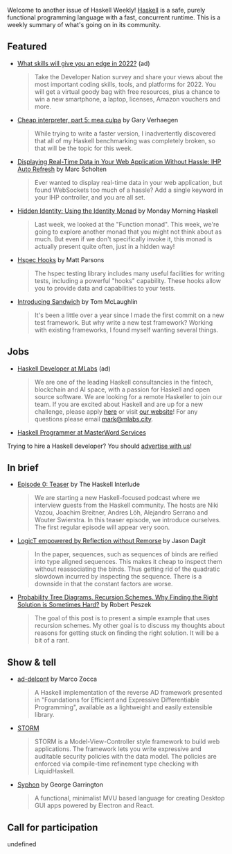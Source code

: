 Welcome to another issue of Haskell Weekly!
[Haskell](https://www.haskell.org) is a safe, purely functional programming language with a fast, concurrent runtime.
This is a weekly summary of what's going on in its community.

## Featured

- [What skills will give you an edge in 2022?](https://www.developereconomics.net/?utm_medium=newsletter&utm_source=haskell&utm_campaign=haskell_newsletter) (ad)
  > Take the Developer Nation survey and share your views about the most important coding skills, tools, and platforms for 2022. You will get a virtual goody bag with free resources, plus a chance to win a new smartphone, a laptop, licenses, Amazon vouchers and more.

- [Cheap interpreter, part 5: mea culpa](https://cuddly-octo-palm-tree.com/posts/2021-07-18-cwafi-5-mea-culpa/) by Gary Verhaegen
  > While trying to write a faster version, I inadvertently discovered that all of my Haskell benchmarking was completely broken, so that will be the topic for this week.

- [Displaying Real-Time Data in Your Web Application Without Hassle: IHP Auto Refresh](https://ihp.digitallyinduced.com/ShowPost?postId=a2d56dc7-d2ba-46a0-a8e7-345741dcbb6b) by Marc Scholten
  > Ever wanted to display real-time data in your web application, but found WebSockets too much of a hassle? Add a single keyword in your IHP controller, and you are all set.

- [Hidden Identity: Using the Identity Monad](https://mmhaskell.com/blog/2021/7/19/hidden-identity-using-the-identity-monad) by Monday Morning Haskell
  > Last week, we looked at the "Function monad". This week, we're going to explore another monad that you might not think about as much. But even if we don't specifically invoke it, this monad is actually present quite often, just in a hidden way!

- [Hspec Hooks](https://www.parsonsmatt.org/2021/07/16/hspec_hooks.html) by Matt Parsons
  > The hspec testing library includes many useful facilities for writing tests, including a powerful "hooks" capability. These hooks allow you to provide data and capabilities to your tests.

- [Introducing Sandwich](https://codedownio.github.io/sandwich/blog/introducing-sandwich) by Tom McLaughlin
  > It's been a little over a year since I made the first commit on a new test framework. But why write a new test framework? Working with existing frameworks, I found myself wanting several things.

## Jobs

<!-- Runs from 2021-07-08 to 2021-07-29. -->
- [Haskell Developer at MLabs](https://apply.workable.com/mlabs/j/63DAAA4AEF/) (ad)
  > We are one of the leading Haskell consultancies in the fintech, blockchain and AI space, with a passion for Haskell and open source software. We are looking for a remote Haskeller to join our team. If you are excited about Haskell and are up for a new challenge, please apply [here](https://apply.workable.com/mlabs/j/63DAAA4AEF/) or visit [our website](https://mlabs.city/)! For any questions please email <mark@mlabs.city>.

- [Haskell Programmer at MasterWord Services](https://easyapply.co/a/db21a8ed-6cb9-44e9-b549-7cb1302bf608)

Trying to hire a Haskell developer?
You should [advertise with us](https://haskellweekly.news/advertising.html)!

## In brief

- [Episode 0: Teaser](https://haskell.foundation/podcast/) by The Haskell Interlude
  > We are starting a new Haskell-focused podcast where we interview guests from the Haskell community. The hosts are Niki Vazou, Joachim Breitner, Andres Löh, Alejandro Serrano and Wouter Swierstra. In this teaser episode, we introduce ourselves. The first regular episode will appear very soon.

- [LogicT empowered by Reflection without Remorse](https://np.reddit.com/r/haskell/comments/onwfr2/logictsequence_logict_empowered_by_reflection/) by Jason Dagit
  > In the paper, sequences, such as sequences of binds are reified into type aligned sequences. This makes it cheap to inspect them without reassociating the binds. Thus getting rid of the quadratic slowdown incurred by inspecting the sequence. There is a downside in that the constant factors are worse.

- [Probability Tree Diagrams. Recursion Schemes. Why Finding the Right Solution is Sometimes Hard?](https://rpeszek.github.io/posts/2021-07-18-prob-tree-scheme.html) by Robert Peszek
  > The goal of this post is to present a simple example that uses recursion schemes. My other goal is to discuss my thoughts about reasons for getting stuck on finding the right solution. It will be a bit of a rant.

## Show & tell

- [ad-delcont](https://np.reddit.com/r/haskell/comments/onmxgo/p_reversemode_automatic_differentiation_in/) by Marco Zocca
  > A Haskell implementation of the reverse AD framework presented in "Foundations for Efficient and Expressive Differentiable Programming", available as a lightweight and easily extensible library.

- [STORM](https://storm-framework.github.io)
  > STORM is a Model-View-Controller style framework to build web applications. The framework lets you write expressive and auditable security policies with the data model. The policies are enforced via compile-time refinement type checking with LiquidHaskell.

- [Syphon](https://github.com/georgegarrington/Syphon/tree/ec86ddf3a5099bec9cebc6f567e8f0ac88e4e6c8) by George Garrington
  > A functional, minimalist MVU based language for creating Desktop GUI apps powered by Electron and React.

## Call for participation

undefined
